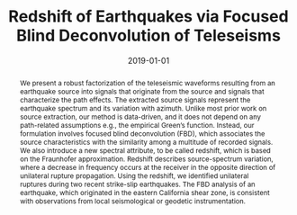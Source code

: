 ﻿---
title: "Redshift of Earthquakes via Focused Blind Deconvolution of Teleseisms"
date: 2019-01-01
publishDate: 2020-01-17T02:43:54.255958Z
authors: ["Pawan Bharadwaj", "Chunfang Meng", "Aimé Fournier", "Laurent Demanet", "Mike Fehler"]
publication_types: ["2"]
abstract: "We present a robust factorization of the teleseismic waveforms resulting from an earthquake source into signals that originate from the source and signals that characterize the path effects. The extracted source signals represent the earthquake spectrum and its variation with azimuth. Unlike most prior work on source extraction, our method is data-driven, and it does not depend on any path-related assumptions e.g., the empirical Green’s function. Instead, our formulation involves focused blind deconvolution (FBD), which associates the source characteristics with the similarity among a multitude of recorded signals. We also introduce a new spectral attribute, to be called redshift, which is based on the Fraunhofer approximation. Redshift describes source-spectrum variation, where a decrease in frequency occurs at the receiver in the opposite direction of unilateral rupture propagation. Using the redshift, we identified unilateral ruptures during two recent strike-slip earthquakes. The FBD analysis of an earthquake, which originated in the eastern California shear zone, is consistent with observations from local seismological or geodetic instrumentation."
featured: false
publication: "*EarthArXiv*"
---

